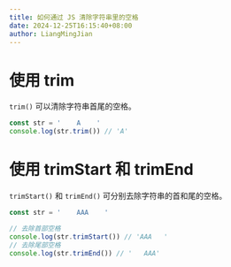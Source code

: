 ```yaml
---
title: 如何通过 JS 清除字符串里的空格
date: 2024-12-25T16:15:40+08:00
author: LiangMingJian
---
```


# 使用 trim

`trim()` 可以清除字符串首尾的空格。

```javascript
const str = '    A    '
console.log(str.trim()) // 'A'
```

# 使用 trimStart 和 trimEnd

`trimStart()` 和 `trimEnd()` 可分别去除字符串的首和尾的空格。

```javascript
const str = '    AAA    '

// 去除首部空格
console.log(str.trimStart()) // 'AAA   '
// 去除尾部空格
console.log(str.trimEnd()) // '   AAA'
```
